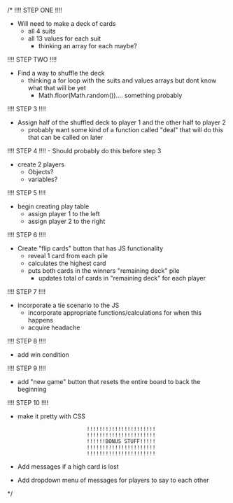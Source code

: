 /*
!!!! STEP ONE !!!!
- Will need to make a deck of cards
    - all 4 suits
    - all 13 values for each suit
        - thinking an array for each maybe?

!!!! STEP TWO !!!!
- Find a way to shuffle the deck
    - thinking a for loop with the suits and values arrays but dont
      know what that will be yet
        - Math.floor(Math.random()).... something probably

!!!! STEP 3 !!!!
- Assign half of the shuffled deck to player 1 and the other half 
  to player 2
    - probably want some kind of a function called "deal" that will do this
      that can be called on later 

!!!! STEP 4 !!!! - Should probably do this before step 3
- create 2 players
    - Objects?
    - variables?

!!!! STEP 5 !!!!
- begin creating play table
    - assign player 1 to the left
    - assign player 2 to the right

!!!! STEP 6 !!!!
- Create "flip cards" button that has JS functionality
    - reveal 1 card from each pile
    - calculates the highest card
    - puts both cards in the winners "remaining deck" pile
        - updates total of cards in "remaining deck" for each player

!!!! STEP 7 !!!!
- incorporate a tie scenario to the JS
    - incorporate appropriate functions/calculations for when this happens
    - acquire headache

!!!! STEP 8 !!!!
- add win condition 

!!!! STEP 9 !!!!
- add "new game" button that resets the entire board to back the beginning

!!!! STEP 10 !!!!
- make it pretty with CSS


                            !!!!!!!!!!!!!!!!!!!!!!
                            !!!!!!!!!!!!!!!!!!!!!!
                            !!!!!!BONUS STUFF!!!!!
                            !!!!!!!!!!!!!!!!!!!!!!
                            !!!!!!!!!!!!!!!!!!!!!!


- Add messages if a high card is lost
- Add dropdown menu of messages for players to say to each other 
    
*/